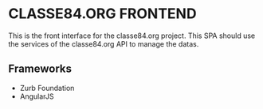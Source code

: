 # CLASSE84.ORG FRONTEND #

This is the front interface for the classe84.org project. 
This SPA should use the services of the classe84.org API to manage the datas.

## Frameworks ##

- Zurb Foundation
- AngularJS